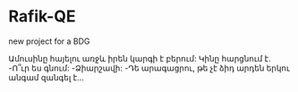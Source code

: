 # Rafik-QE
new project for a BDG

Ամուսինը հայելու առջև իրեն կարգի է բերում: Կինը հարցնում է. 
-Ո՞ւր ես գնում: 
-Ձիարշավի: 
-Դե արագացրու, թե չէ ձիդ արդեն երկու անգամ զանգել է…
